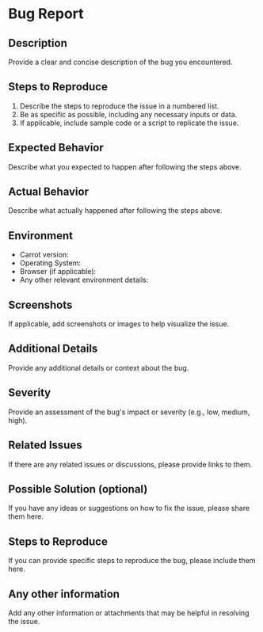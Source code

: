 # Bug Report

## Description
Provide a clear and concise description of the bug you encountered.

## Steps to Reproduce
1. Describe the steps to reproduce the issue in a numbered list.
2. Be as specific as possible, including any necessary inputs or data.
3. If applicable, include sample code or a script to replicate the issue.

## Expected Behavior
Describe what you expected to happen after following the steps above.

## Actual Behavior
Describe what actually happened after following the steps above.

## Environment
- Carrot version:
- Operating System:
- Browser (if applicable):
- Any other relevant environment details:

## Screenshots
If applicable, add screenshots or images to help visualize the issue.

## Additional Details
Provide any additional details or context about the bug.

## Severity
Provide an assessment of the bug's impact or severity (e.g., low, medium, high).

## Related Issues
If there are any related issues or discussions, please provide links to them.

## Possible Solution (optional)
If you have any ideas or suggestions on how to fix the issue, please share them here.

## Steps to Reproduce
If you can provide specific steps to reproduce the bug, please include them here.

## Any other information
Add any other information or attachments that may be helpful in resolving the issue.

